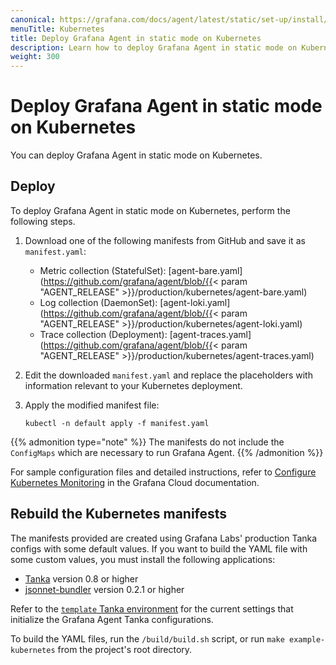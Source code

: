 ```yaml
---
canonical: https://grafana.com/docs/agent/latest/static/set-up/install/install-agent-kubernetes/
menuTitle: Kubernetes
title: Deploy Grafana Agent in static mode on Kubernetes
description: Learn how to deploy Grafana Agent in static mode on Kubernetes
weight: 300
---
```


# Deploy Grafana Agent in static mode on Kubernetes

You can deploy Grafana Agent in static mode on Kubernetes.

## Deploy

To deploy Grafana Agent in static mode on Kubernetes, perform the following steps.

1. Download one of the following manifests from GitHub and save it as `manifest.yaml`:

   - Metric collection (StatefulSet): [agent-bare.yaml](https://github.com/grafana/agent/blob/{{< param "AGENT_RELEASE" >}}/production/kubernetes/agent-bare.yaml)
   - Log collection (DaemonSet): [agent-loki.yaml](https://github.com/grafana/agent/blob/{{< param "AGENT_RELEASE" >}}/production/kubernetes/agent-loki.yaml)
   - Trace collection (Deployment): [agent-traces.yaml](https://github.com/grafana/agent/blob/{{< param "AGENT_RELEASE" >}}/production/kubernetes/agent-traces.yaml)

1. Edit the downloaded `manifest.yaml` and replace the placeholders with information relevant to your Kubernetes deployment.

1. Apply the modified manifest file:

   ```shell
   kubectl -n default apply -f manifest.yaml
   ```

{{% admonition type="note" %}}
The manifests do not include the `ConfigMaps` which are necessary to run Grafana Agent.
{{% /admonition %}}

For sample configuration files and detailed instructions, refer to [Configure Kubernetes Monitoring](/docs/grafana-cloud/monitor-infrastructure/kubernetes-monitoring/configuration/) in the Grafana Cloud documentation.


## Rebuild the Kubernetes manifests

The manifests provided are created using Grafana Labs' production Tanka configs with some default values. If you want to build the YAML file with some custom values, you must install the following applications:

- [Tanka](https://github.com/grafana/tanka) version 0.8 or higher
- [jsonnet-bundler](https://github.com/jsonnet-bundler/jsonnet-bundler) version 0.2.1 or higher

Refer to the [`template` Tanka environment](https://github.com/grafana/agent/blob/main/production/kubernetes/build/templates) for the current settings that initialize the Grafana Agent Tanka configurations.

To build the YAML files, run the `/build/build.sh` script, or run `make example-kubernetes` from the project's root directory.
